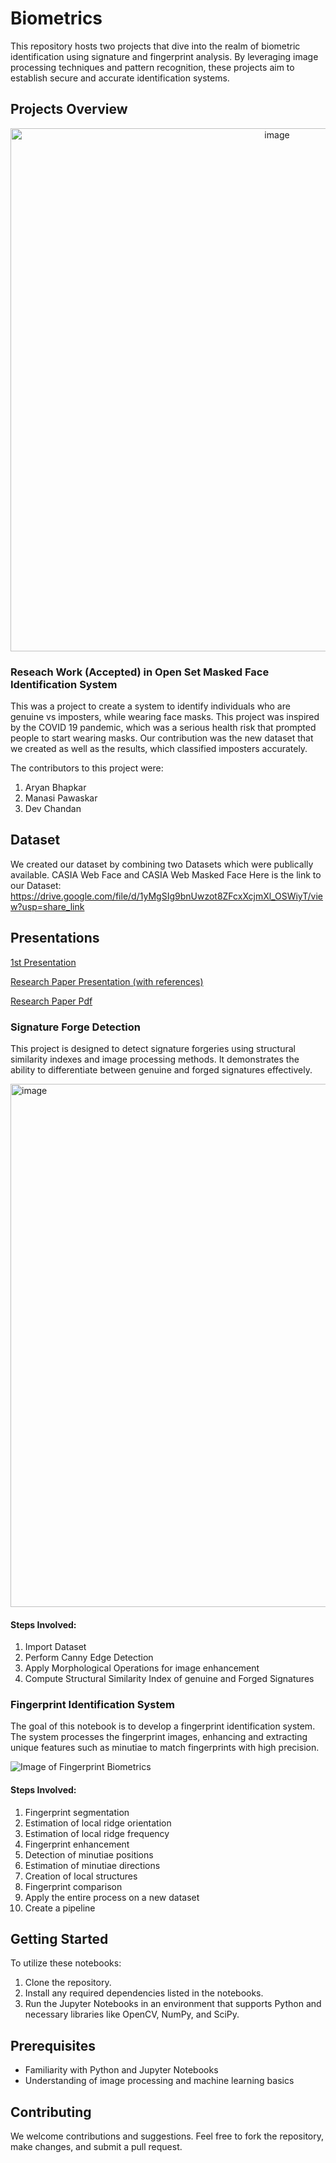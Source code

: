 # Biometrics

This repository hosts two projects that dive into the realm of biometric identification using signature and fingerprint analysis. By leveraging image processing techniques and pattern recognition, these projects aim to establish secure and accurate identification systems.

## Projects Overview
<p align='center'>
<img width="837" alt="image" src="https://mobidev.biz/wp-content/uploads/2023/03/how-masked-face-recognition-works.png">
</p>


### Reseach Work (Accepted) in Open Set Masked Face Identification System
This was a project to create a system to identify individuals who are genuine vs imposters, while wearing face masks. This project was inspired by the COVID 19 pandemic, which was a serious health risk that prompted people to start wearing masks. Our contribution was the new dataset that we created as well as the results, which classified imposters accurately.

The contributors to this project were:
1. Aryan Bhapkar
2. Manasi Pawaskar
3. Dev Chandan


## Dataset
We created our dataset by combining two Datasets which were publically available.
CASIA Web Face and CASIA Web Masked Face
Here is the link to our Dataset: 
https://drive.google.com/file/d/1yMgSIg9bnUwzot8ZFcxXcjmXl_OSWiyT/view?usp=share_link

## Presentations
[1st Presentation](https://www.canva.com/design/DAFfSnIccLQ/MmD0DOumTdVn39tNuE9t1Q/edit?utm_content=DAFfSnIccLQ&utm_campaign=designshare&utm_medium=link2&utm_source=sharebutton)

[Research Paper Presentation (with references)](https://docs.google.com/presentation/d/1nxSF2kWtjcuxbOpirdclmEtanVKwD6VsE2dbr2NGD-o/edit?usp=sharing)

[Research Paper Pdf](https://drive.google.com/file/d/1DS-qcZlO-CYybxoWVvXHTjpTXjc6JJh1/view?usp=sharing)


### Signature Forge Detection

This project is designed to detect signature forgeries using structural similarity indexes and image processing methods. It demonstrates the ability to differentiate between genuine and forged signatures effectively.

<img width="837" alt="image" src="https://github.com/dev02chandan/Biometrics/assets/73015720/3175e034-905f-49ce-8318-917c51c2b7ee">

#### Steps Involved:

1. Import Dataset
2. Perform Canny Edge Detection
3. Apply Morphological Operations for image enhancement
4. Compute Structural Similarity Index of genuine and Forged Signatures

### Fingerprint Identification System

The goal of this notebook is to develop a fingerprint identification system. The system processes the fingerprint images, enhancing and extracting unique features such as minutiae to match fingerprints with high precision.

![Image of Fingerprint Biometrics](https://media.istockphoto.com/id/1299730469/photo/fingerprint-biometric-authentication-button-digital-security-concept.jpg?s=612x612&w=0&k=20&c=5N69O1YqbcAw2ZHV1oVeItoagXth9YNxF_Dnfn_pwUI=)

#### Steps Involved:

1. Fingerprint segmentation
2. Estimation of local ridge orientation
3. Estimation of local ridge frequency
4. Fingerprint enhancement
5. Detection of minutiae positions
6. Estimation of minutiae directions
7. Creation of local structures
8. Fingerprint comparison
9. Apply the entire process on a new dataset
10. Create a pipeline

## Getting Started

To utilize these notebooks:

1. Clone the repository.
2. Install any required dependencies listed in the notebooks.
3. Run the Jupyter Notebooks in an environment that supports Python and necessary libraries like OpenCV, NumPy, and SciPy.

## Prerequisites

- Familiarity with Python and Jupyter Notebooks
- Understanding of image processing and machine learning basics


## Contributing

We welcome contributions and suggestions. Feel free to fork the repository, make changes, and submit a pull request.

